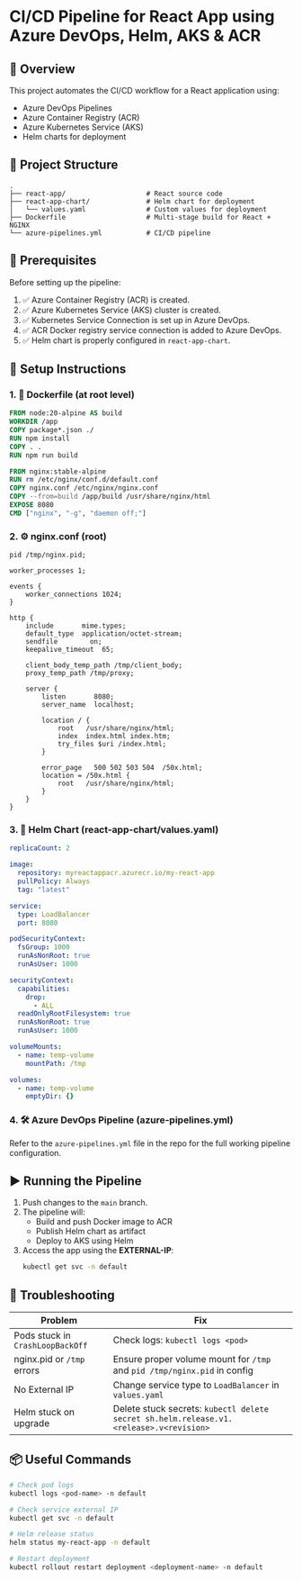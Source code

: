 
# CI/CD Pipeline for React App using Azure DevOps, Helm, AKS & ACR

## 📌 Overview

This project automates the CI/CD workflow for a React application using:
- Azure DevOps Pipelines
- Azure Container Registry (ACR)
- Azure Kubernetes Service (AKS)
- Helm charts for deployment

## 📁 Project Structure

```
.
├── react-app/                    # React source code
├── react-app-chart/              # Helm chart for deployment
│   └── values.yaml               # Custom values for deployment
├── Dockerfile                    # Multi-stage build for React + NGINX
└── azure-pipelines.yml           # CI/CD pipeline
```

## 🚀 Prerequisites

Before setting up the pipeline:

1. ✅ Azure Container Registry (ACR) is created.
2. ✅ Azure Kubernetes Service (AKS) cluster is created.
3. ✅ Kubernetes Service Connection is set up in Azure DevOps.
4. ✅ ACR Docker registry service connection is added to Azure DevOps.
5. ✅ Helm chart is properly configured in `react-app-chart`.

## 🔧 Setup Instructions

### 1. 🐳 Dockerfile (at root level)

```Dockerfile
FROM node:20-alpine AS build
WORKDIR /app
COPY package*.json ./
RUN npm install
COPY . .
RUN npm run build

FROM nginx:stable-alpine
RUN rm /etc/nginx/conf.d/default.conf
COPY nginx.conf /etc/nginx/nginx.conf
COPY --from=build /app/build /usr/share/nginx/html
EXPOSE 8080
CMD ["nginx", "-g", "daemon off;"]
```

### 2. ⚙️ nginx.conf (root)

```nginx
pid /tmp/nginx.pid;

worker_processes 1;

events {
    worker_connections 1024;
}

http {
    include       mime.types;
    default_type  application/octet-stream;
    sendfile        on;
    keepalive_timeout  65;

    client_body_temp_path /tmp/client_body;
    proxy_temp_path /tmp/proxy;

    server {
        listen       8080;
        server_name  localhost;

        location / {
            root   /usr/share/nginx/html;
            index  index.html index.htm;
            try_files $uri /index.html;
        }

        error_page   500 502 503 504  /50x.html;
        location = /50x.html {
            root   /usr/share/nginx/html;
        }
    }
}
```

### 3. 🧠 Helm Chart (react-app-chart/values.yaml)

```yaml
replicaCount: 2

image:
  repository: myreactappacr.azurecr.io/my-react-app
  pullPolicy: Always
  tag: "latest"

service:
  type: LoadBalancer
  port: 8080

podSecurityContext:
  fsGroup: 1000
  runAsNonRoot: true
  runAsUser: 1000

securityContext:
  capabilities:
    drop:
      - ALL
  readOnlyRootFilesystem: true
  runAsNonRoot: true
  runAsUser: 1000

volumeMounts:
  - name: temp-volume
    mountPath: /tmp

volumes:
  - name: temp-volume
    emptyDir: {}
```

### 4. 🛠 Azure DevOps Pipeline (azure-pipelines.yml)

Refer to the `azure-pipelines.yml` file in the repo for the full working pipeline configuration.

## ▶️ Running the Pipeline

1. Push changes to the `main` branch.
2. The pipeline will:
   - Build and push Docker image to ACR
   - Publish Helm chart as artifact
   - Deploy to AKS using Helm
3. Access the app using the **EXTERNAL-IP**:
   ```bash
   kubectl get svc -n default
   ```

## 🧪 Troubleshooting

| Problem                           | Fix |
|----------------------------------|------|
| Pods stuck in `CrashLoopBackOff` | Check logs: `kubectl logs <pod>` |
| nginx.pid or `/tmp` errors       | Ensure proper volume mount for `/tmp` and `pid /tmp/nginx.pid` in config |
| No External IP                   | Change service type to `LoadBalancer` in `values.yaml` |
| Helm stuck on upgrade            | Delete stuck secrets: `kubectl delete secret sh.helm.release.v1.<release>.v<revision>` |

## 📦 Useful Commands

```bash
# Check pod logs
kubectl logs <pod-name> -n default

# Check service external IP
kubectl get svc -n default

# Helm release status
helm status my-react-app -n default

# Restart deployment
kubectl rollout restart deployment <deployment-name> -n default
```
